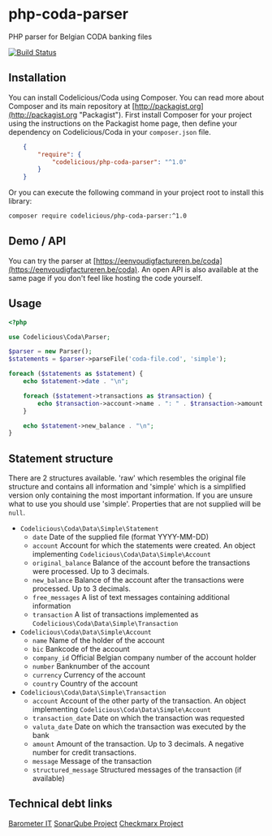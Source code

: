 # php-coda-parser
PHP parser for Belgian CODA banking files

[![Build Status](https://secure.travis-ci.org/wimverstuyf/php-coda-parser.png?branch=master)](https://travis-ci.org/wimverstuyf/php-coda-parser)

## Installation

You can install Codelicious/Coda using Composer. You can read more about Composer and its main repository at
[http://packagist.org](http://packagist.org "Packagist"). First install Composer for your project using the instructions on the
Packagist home page, then define your dependency on Codelicious/Coda in your `composer.json` file.

```json
    {
        "require": {
            "codelicious/php-coda-parser": "^1.0"
        }
    }
```

Or you can execute the following command in your project root to install this library:

```sh
composer require codelicious/php-coda-parser:^1.0
```

## Demo / API

You can try the parser at [https://eenvoudigfactureren.be/coda](https://eenvoudigfactureren.be/coda). 
An open API is also available at the same page if you don't feel like hosting the code yourself.


## Usage

```php
<?php

use Codelicious\Coda\Parser;

$parser = new Parser();
$statements = $parser->parseFile('coda-file.cod', 'simple');

foreach ($statements as $statement) {
    echo $statement->date . "\n";

    foreach ($statement->transactions as $transaction) {
        echo $transaction->account->name . ": " . $transaction->amount . "\n";
    }

    echo $statement->new_balance . "\n";
}
```
    
## Statement structure

There are 2 structures available. 'raw' which resembles the original file structure and contains all information and 'simple' which is a simplified version only containing the most important information.
If you are unsure what to use you should use 'simple'.
Properties that are not supplied will be `null`.

*   `Codelicious\Coda\Data\Simple\Statement`
    *   `date` Date of the supplied file (format YYYY-MM-DD)
    *   `account` Account for which the statements were created. An object implementing `Codelicious\Coda\Data\Simple\Account`
    *   `original_balance` Balance of the account before the transactions were processed. Up to 3 decimals.
    *   `new_balance` Balance of the account after the transactions were processed. Up to 3 decimals.
    *   `free_messages` A list of text messages containing additional information
    *   `transaction` A list of transactions implemented as `Codelicious\Coda\Data\Simple\Transaction`
*   `Codelicious\Coda\Data\Simple\Account`
    *   `name` Name of the holder of the account
    *   `bic` Bankcode of the account
    *   `company_id` Official Belgian company number of the account holder
    *   `number` Banknumber of the account
    *   `currency` Currency of the account
    *   `country` Country of the account
*   `Codelicious\Coda\Data\Simple\Transaction`
    *   `account` Account of the other party of the transaction. An object implementing `Codelicious\Coda\Data\Simple\Account`
    *   `transaction_date` Date on which the transaction was requested
    *   `valuta_date` Date on which the transaction was executed by the bank
    *   `amount` Amount of the transaction. Up to 3 decimals. A negative number for credit transactions.
    *   `message` Message of the transaction
    *   `structured_message` Structured messages of the transaction (if available)

## Technical debt links

[Barometer IT](https://wolterskluwer.barometerit.com/b/system/041800002496)
[SonarQube Project](https://sonarqube.cloud-dev.wolterskluwer.eu/dashboard?id=clearfacts%3Aphp-coda-parser)
[Checkmarx Project](https://test4tools.cchaxcess.com/CxWebClient/ProjectStateSummary.aspx?projectid=17861)